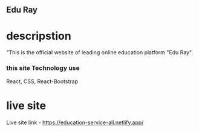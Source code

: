 ## Edu Ray

# descripstion 
"This is the official website of leading online education platform "Edu Ray".


### this site Technology use 
React, CSS, React-Bootstrap

# live site

Live site link - https://education-service-all.netlify.app/